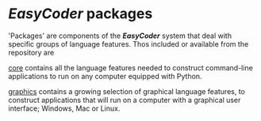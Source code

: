 # _EasyCoder_ packages

'Packages' are components of the **_EasyCoder_** system that deal with specific groups of language features. Thos included or available from the repository are

[core](core/README.md) contains all the language features needed to construct command-line applications to run on any computer equipped with Python.

[graphics](graphics/README.md) contains a growing selection of graphical language features, to construct applications that will run on a computer with a graphical user interface; Windows, Mac or Linux.
